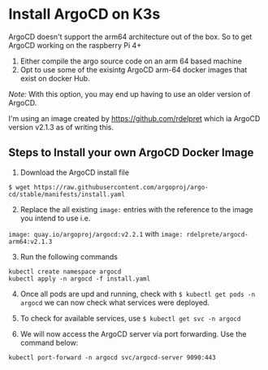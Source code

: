 # Install ArgoCD on K3s

ArgoCD doesn't support the arm64 architecture out of the box. So to get ArgoCD working on the raspberry Pi 4+

1. Either compile the argo source code on an arm 64 based machine
2. Opt to use some of the exisintg ArgoCD arm-64 docker images that exist on docker Hub.

_Note:_ With this option, you may end up having to use an older version of ArgoCD.

I'm using an image created by https://github.com/rdelpret which ia ArgoCD version v2.1.3 as of writing this.

## Steps to Install your own ArgoCD Docker Image

1. Download the ArgoCD install file

```
$ wget https://raw.githubusercontent.com/argoproj/argo-cd/stable/manifests/install.yaml
```

2. Replace the all existing `image:` entries with the reference to the image you intend to use i.e.

`image: quay.io/argoproj/argocd:v2.2.1` with `image: rdelprete/argocd-arm64:v2.1.3`

3. Run the following commands

```
kubectl create namespace argocd
kubectl apply -n argocd -f install.yaml

```
4. Once all pods are upd and running, check with `$ kubectl get pods -n argocd` we can now check what services were deployed.

5. To check for available services, use `$ kubectl get svc -n argocd`

6. We will now access the ArgoCD server via port forwarding. Use the command below:
```
kubectl port-forward -n argocd svc/argocd-server 9090:443
```
